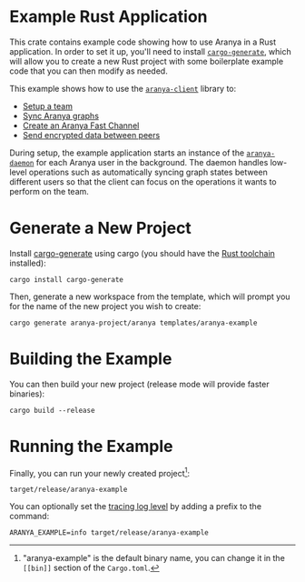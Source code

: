 # Example Rust Application

This crate contains example code showing how to use Aranya in a Rust application. In order to set it up, you'll need to install [`cargo-generate`](https://crates.io/crates/cargo-generate), which will allow you to create a new Rust project with some boilerplate example code that you can then modify as needed.

This example shows how to use the [`aranya-client`](../../crates/aranya-client) library to:
- [Setup a team](https://aranya-project.github.io/aranya-docs/getting-started/walkthrough/)
- [Sync Aranya graphs](https://aranya-project.github.io/aranya-docs/sync/)
- [Create an Aranya Fast Channel](https://aranya-project.github.io/aranya-docs/afc/)
- [Send encrypted data between peers](https://aranya-project.github.io/aranya-docs/afc-cryptography/)

During setup, the example application starts an instance of the [`aranya-daemon`](../../crates/aranya-daemon) for each Aranya user in the background. The daemon handles low-level operations such as automatically syncing graph states between different users so that the client can focus on the operations it wants to perform on the team.

# Generate a New Project

Install [cargo-generate](https://crates.io/crates/cargo-generate) using cargo (you should have the [Rust toolchain](https://www.rust-lang.org/tools/install) installed):
```
cargo install cargo-generate
```

Then, generate a new workspace from the template, which will prompt you for the name of the new project you wish to create:
```
cargo generate aranya-project/aranya templates/aranya-example
```

# Building the Example

You can then build your new project (release mode will provide faster binaries):
```
cargo build --release
```

# Running the Example

Finally, you can run your newly created project[^1]:
```
target/release/aranya-example
```

You can optionally set the [tracing log level](https://docs.rs/tracing/latest/tracing/struct.Level.html#impl-Level) by adding a prefix to the command:
```
ARANYA_EXAMPLE=info target/release/aranya-example
```

[^1]: "aranya-example" is the default binary name, you can change it in the `[[bin]]` section of the `Cargo.toml`.